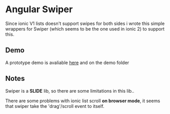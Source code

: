 # Angular Swiper

Since ionic V1 lists doesn't support swipes for both sides i wrote this simple wrappers for Swiper (which seems to be the one used in ionic 2) to support this.

## Demo

A prototype demo is avaliable [here](https://codepen.io/Grohden/pen/EbjWBe) and on the demo folder

## Notes

Swiper is a **SLIDE** lib, so there are some limitations in this lib..

There are some problems with ionic list scroll **on browser mode**, it seems that swiper take the 'drag'/scroll event to itself.